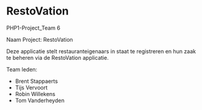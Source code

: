 # RestoVation
PHP1-Project_Team 6

Naam Project: RestoVation

Deze applicatie stelt restauranteigenaars in staat te registreren en hun zaak te beheren via de RestoVation applicatie.

Team leden:
- Brent Stappaerts
- Tijs Vervoort
- Robin Willekens
- Tom Vanderheyden
